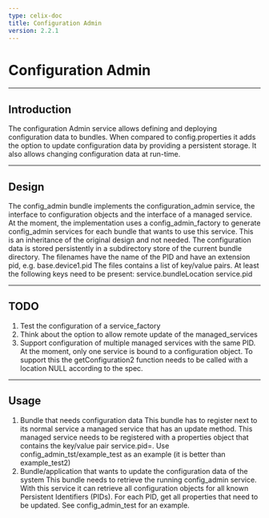 ```yaml
---
type: celix-doc
title: Configuration Admin
version: 2.2.1
---
```


<!--
Licensed to the Apache Software Foundation (ASF) under one or more
contributor license agreements.  See the NOTICE file distributed with
this work for additional information regarding copyright ownership.
The ASF licenses this file to You under the Apache License, Version 2.0
(the "License"); you may not use this file except in compliance with
the License.  You may obtain a copy of the License at
   
    http://www.apache.org/licenses/LICENSE-2.0

Unless required by applicable law or agreed to in writing, software
distributed under the License is distributed on an "AS IS" BASIS,
WITHOUT WARRANTIES OR CONDITIONS OF ANY KIND, either express or implied.
See the License for the specific language governing permissions and
limitations under the License.
-->

# Configuration Admin

---

## Introduction
The configuration Admin service allows defining and deploying configuration data to bundles.
When compared to config.properties it adds the option to update configuration data by providing a persistent storage. It also allows changing configuration data at run-time.

---

## Design

The config_admin bundle implements the configuration_admin service, the interface to configuration objects and the interface of a managed service. At the moment, the implementation uses a config_admin_factory to generate config_admin services for each bundle that wants to use this service. This is an inheritance of the original design and not needed.
The configuration data is stored persistently in a subdirectory store of the current bundle directory. 
The filenames have the name of the PID and have an extension pid, e.g. base.device1.pid
The files contains a list of key/value pairs. At least the following keys need to be present:
service.bundleLocation
service.pid

---

## TODO

1. Test the configuration of a service_factory
2. Think about the option to allow remote update of the managed_services
3. Support configuration of multiple managed services with the same PID. At the moment, only one service is bound to a configuration object.
   To support this the getConfiguration2 function needs to be called with a location NULL according to the spec.

---

## Usage

1. Bundle that needs configuration data
   This bundle has to register next to its normal service a managed service that has an update method. This managed service needs to be registered with a properties object that contains the key/value pair service.pid=<PID NAME>.
 Use config_admin_tst/example_test as an example (it is better than example_test2)
2. Bundle/application that wants to update the configuration data of the system
   This bundle needs to retrieve the running config_admin service. With this service it can retrieve all configuration objects for all known Persistent Identifiers (PIDs). For each PID, get all properties that need to be updated. See config_admin_test for an example.
